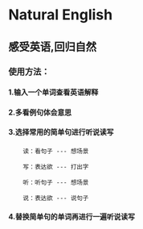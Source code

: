 # Natural English

## 感受英语,回归自然

### 使用方法：

#### 1.输入一个单词查看英语解释

#### 2.多看例句体会意思

#### 3.选择常用的简单句进行听说读写

```
    读：看句子 --- 想场景

    写：表达欲 --- 打出字

    听：听句子 --- 想场景

    说：表达欲 --- 说句子
```

#### 4.替换简单句的单词再进行一遍听说读写